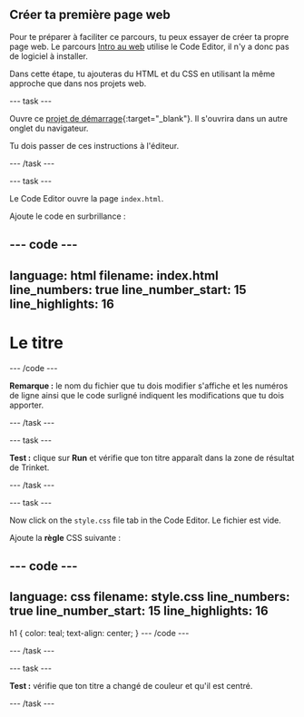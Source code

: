 ## Créer ta première page web

Pour te préparer à faciliter ce parcours, tu peux essayer de créer ta propre page web. Le parcours [Intro au web](https://projects.raspberrypi.org/fr-FR/pathways/web-intro) utilise le Code Editor, il n'y a donc pas de logiciel à installer.

Dans cette étape, tu ajouteras du HTML et du CSS en utilisant la même approche que dans nos projets web.

--- task ---

Ouvre ce [projet de démarrage](https://editor.raspberrypi.org/fr-FR/projects/gswd-starter){:target="_blank"}. Il s'ouvrira dans un autre onglet du navigateur.

Tu dois passer de ces instructions à l'éditeur.

--- /task ---

--- task ---

Le Code Editor ouvre la page `index.html`.

Ajoute le code en surbrillance :

--- code ---
---
language: html
filename: index.html
line_numbers: true
line_number_start: 15
line_highlights: 16
---
<body>
    <h1>Le titre</h1>
</body>

--- /code ---

**Remarque :** le nom du fichier que tu dois modifier s'affiche et les numéros de ligne ainsi que le code surligné indiquent les modifications que tu dois apporter.

--- /task ---

--- task ---

**Test :** clique sur **Run** et vérifie que ton titre apparaît dans la zone de résultat de Trinket.

--- /task ---

--- task ---

Now click on the `style.css` file tab in the Code Editor. Le fichier est vide.

Ajoute la **règle** CSS suivante :

--- code ---
---
language: css
filename: style.css
line_numbers: true
line_number_start: 15
line_highlights: 16
---
h1 {
    color: teal;
    text-align: center;
}
--- /code ---

--- /task ---

--- task ---

**Test :** vérifie que ton titre a changé de couleur et qu'il est centré.

--- /task ---
